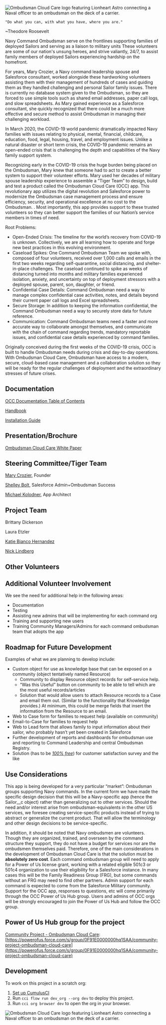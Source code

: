 ![Ombudsman Cloud Care logo featuring Lionheart Astro connecting a Naval officer to an ombudsman on the deck of a carrier.](https://raw.githubusercontent.com/SFDO-Community-Sprints/OmbudsmanCloudCare/master/Assets/OmbudsmanCloudCareLogoSmall.png)

    "Do what you can, with what you have, where you are." 
~Theodore Roosevelt

Navy Command Ombudsman serve on the frontlines supporting families of deployed Sailors and serving as a liaison to military units These volunteers are some of our nation's unsung heroes, and strive valiantly, 24/7, to assist family members of deployed Sailors experiencing hardship on the homefront. 

For years, Mary Crozier, a Navy command leadership spouse and Salesforce consultant, worked alongside these hardworking volunteers assisting them with their management of hundreds of cases and guiding them as they handled challenging and personal Sailor family issues. There is currently no database system given to the Ombudsman, so they are forced to use simple tools such as shared email addresses, paper call logs, and slow spreadsheets. As Mary gained experience as a Salesforce consultant, she quickly recognized that there could be a much more effective and secure method to assist Ombudsman in managing their challenging workload. 

In March 2020, the COVID-19 world pandemic dramatically impacted Navy families with issues relating to physical, mental, financial, childcare, education, food, legal, housing, travel, and employment issues. Unlike a natural disaster or short term crisis, the COVID-19 pandemic remains an open-ended crisis that is challenging the depth and capabilities of the Navy family support system. 

Recognizing early in the COVID-19 crisis the huge burden being placed on the Ombudsman, Mary knew that someone had to act to create a better system to support their volunteer efforts. Mary used her decades of military spouse leadership experience to assemble a “Tiger Team” to design, build and test a product called the Ombudsman Cloud Care (OCC) app. This revolutionary app utilizes the digital revolution and Salesforce power to modernize the Ombudsman case management process and ensure efficiency, security, and operational excellence at no cost to the Ombudsman. . Most importantly, this app provides support to these trusted volunteers so they can better support the families of our Nation’s service members in times of need.

Root Problems:

*   Open-Ended Crisis: The timeline for the world’s recovery from COVID-19 is unknown. Collectively, we are all learning how to operate and forge new best practices in this evolving environment.
*   Caseload Spikes: One Command Ombudsman Team we spoke with, composed of four volunteers, received over 1,000 calls and emails in the first two weeks regarding self-quarantine, social distancing, and shelter-in-place challenges. The caseload continued to spike as weeks of distancing turned into months and military families experienced isolation, anxiety, and uncertainty on top of deployment stressors with a deployed spouse, parent, son, daughter, or friend.
*   Confidential Case Details: Command Ombudsman need a way to manage complex confidential case activities, notes, and details beyond their current paper call logs and Excel spreadsheets.
*   Secure Storage: In addition to keeping the information confidential, the Command Ombudsman need a way to securely store data for future reference.
*   Communication: Command Ombudsman teams need a faster and more accurate way to collaborate amongst themselves, and communicate with the chain of command regarding trends, mandatory reportable issues, and confidential case details experienced by command families.

Originally conceived during the first weeks of the COVID-19 crisis, OCC is built to handle Ombudsman needs during crisis and day-to-day operations. With Ombudsman Cloud Care, Ombudsman have access to a modern, secure, cloud-based case management and a collaboration solution so they will be ready for the regular challenges of deployment and the extraordinary stresses of future crises.

## Documentation

[OCC Documentation Table of Contents](https://occadminhandbook.bit.ai/docs/view/K9FMWpJOOUACb8T2)

[Handbook](https://occadminhandbook.bit.ai/docs/view/zv0wSuubp84Vnzsq)

[Installation Guide](https://ombudcare.com/installationguide)


## Presentation/Brochure

[Ombudsman Cloud Care White Paper](https://drive.google.com/file/d/1J1ZFsZ2pZaGdE3lKT_NPUxL1KmibO0h1/view?usp=sharing)


## Steering Committee/Tiger Team

[Mary Crozier](https://powerofus.force.com/s/profile/0051E00000GYcPYQA1), Founder

[Shelley Bolt](https://powerofus.force.com/s/profile/0051E000003jsuzQAA), Salesforce Admin+Ombudsman Success

[Michael Kolodner](https://powerofus.force.com/s/profile/00580000009bjBJAAY), App Architect


## Project Team

Brittany Dickerson

Laura Etzler

[Katie Bianco Hernandez](https://powerofus.force.com/s/profile/0051E00000GYmx7QAD)

[Nick Lindberg](https://powerofus.force.com/s/profile/00580000006BbyJAAS)


## Other Volunteers


## Additional Volunteer Involvement

We see the need for additional help in the following areas:
*   Documentation
*   Testing
*   Assisting new admins that will be implementing for each command org
*   Training and supporting new users
*   Training Community Managers/Admins for each command ombudsman team that adopts the app


## Roadmap for Future Development

Examples of what we are planning to develop include:
*   Custom object for use as knowledge base that can be exposed on a community (object tentatively named Resource)
    *   Community to display Resource object records for self-service help.
    *   “Was this Useful” button on community to be able to tell which are the most useful records/articles 
    *   Solution that would allow users to attach Resource records to a Case and email them out. (Similar to the functionality that Knowledge provides.) At minimum, this could be merge fields that insert the information from the Resource to an email. 
*   Web to Case form for families to request help (available on community)
*   Email-to-Case for families to request help
*   Web to Lead form that allows family to input information about their sailor, who probably hasn’t yet been created in Salesforce
*   Further development of reports and dashboards for ombudsman use and reporting to Command Leadership and central Ombudsman Registry.
*   Solution (has to be _<span style="text-decoration:underline;">100% free</span>_) for customer satisfaction survey and the like


## Use Considerations

This app is being developed for a very particular “market”: Ombudsman groups supporting Navy commands. In the current form we have made the specific design decision that this will be a Navy-specific app (hence the Sailor__c object) rather than generalizing out to other services. Should the need and/or interest arise from ombudsman-equivalents in the other US services, we foresee creating service-specific products instead of trying to abstract or generalize the current product. That will allow the terminology and other design decisions to be service-specific.

In addition, it should be noted that Navy ombudsmen are volunteers. Though they are organized, trained, and overseen by the command structure they support, they do not have a budget for services nor are the ombudsmen themselves paid. Therefore, one of the main considerations in the development of Ombudsman Cloud Care is that the solution must be **absolutely zero cost**. Each command ombudsman group will need to apply for a Power of Us license grant, working with a related eligible 501c3 or 501c4 organization to use their eligibility for a Salesforce instance. In many cases this will be the Family Readiness Group (FRG), but some commands without an FRG may need to find other partners. Admin support for each command is expected to come from the Salesforce Military community. Support for the OCC app, responses to questions, etc will come primarily through the OCC Power of Us Hub group. Users and admins of OCC orgs will be strongly encouraged to join the Power of Us Hub and follow the OCC group.


## Power of Us Hub group for the project

[Community Project - Ombudsman Cloud Care](https://powerofus.force.com/s/group/0F91E0000000hq1SAA/community-project-ombudsman-cloud-care): [https://powerofus.force.com/s/group/0F91E0000000hq1SAA/community-project-ombudsman-cloud-care](https://powerofus.force.com/s/group/0F91E0000000hq1SAA/community-project-ombudsman-cloud-care)


## Development

To work on this project in a scratch org:

1. [Set up CumulusCI](https://cumulusci.readthedocs.io/en/latest/tutorial.html)
2. Run `cci flow run dev_org --org dev` to deploy this project.
3. Run `cci org browser dev` to open the org in your browser.

![Ombudsman Cloud Care logo featuring Lionheart Astro connecting a Naval officer to an ombudsman on the deck of a carrier.](https://raw.githubusercontent.com/SFDO-Community-Sprints/OmbudsmanCloudCare/master/Assets/OmbudsmanCloudCareLogoSmall.png)

